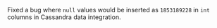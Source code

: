 Fixed a bug where `null` values would be inserted as `1853189228` in `int` columns in Cassandra data integration.

